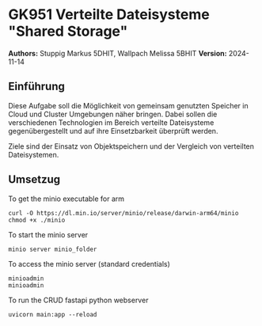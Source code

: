 # GK951 Verteilte Dateisysteme "Shared Storage"

**Authors:** Stuppig Markus 5DHIT, Wallpach Melissa 5BHIT
**Version:** 2024-11-14

## Einführung 
Diese Aufgabe soll die Möglichkeit von gemeinsam genutzten Speicher in Cloud und Cluster Umgebungen näher bringen. Dabei sollen die verschiedenen Technologien im Bereich verteilte Dateisysteme gegenübergestellt und auf ihre Einsetzbarkeit überprüft werden.

Ziele sind der Einsatz von Objektspeichern und der Vergleich von verteilten Dateisystemen.


## Umsetzug 

To get the minio executable for arm

```
curl -O https://dl.min.io/server/minio/release/darwin-arm64/minio
chmod +x ./minio
```

To start the minio server
```
minio server minio_folder
```

To access the minio server (standard credentials)
```
minioadmin
minioadmin
```

To run the CRUD fastapi python webserver
```
uvicorn main:app --reload
```
